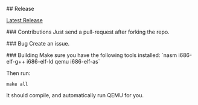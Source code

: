 <p id="release"></p>
## Release

[Latest Release](https://github.com/Daniyal-Warraich/ReallyBadOS/releases/tag/v1.5.1)

<p id="contributions"></p>
### Contributions
Just send a pull-request after forking the repo.

<p id="bug"></p>
### Bug
Create an issue.

<p id="building"></p>
### Building
Make sure you have the following tools installed: `nasm i686-elf-g++ i686-elf-ld qemu i686-elf-as`

Then run:
```
make all
```

It should compile, and automatically run QEMU for you.
